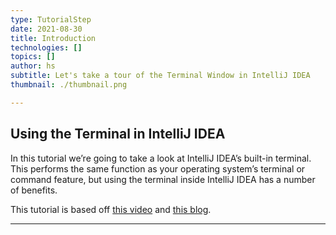 ```yaml
---
type: TutorialStep
date: 2021-08-30
title: Introduction
technologies: []
topics: []
author: hs
subtitle: Let's take a tour of the Terminal Window in IntelliJ IDEA
thumbnail: ./thumbnail.png

---
```

## Using the Terminal in IntelliJ IDEA  
In this tutorial we’re going to take a look at IntelliJ IDEA’s built-in terminal. This performs the same function as your operating system’s terminal or command feature, but using the terminal inside IntelliJ IDEA has a number of benefits.

This tutorial is based off [this video](https://youtu.be/tlEkrWU0d1M) and [this blog](https://blog.jetbrains.com/idea/2020/09/using-the-terminal-in-intellij-idea/).

---